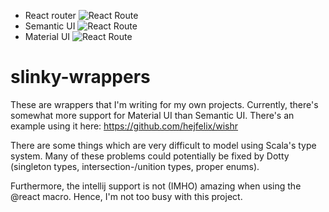 * React router ![React Route](https://maven-badges.herokuapp.com/maven-central/com.lambdaminute/slinky-wrappers-react-router_sjs0.6_2.12/badge.svg)
* Semantic UI ![React Route](https://maven-badges.herokuapp.com/maven-central/com.lambdaminute/slinky-wrappers-semantic-ui_sjs0.6_2.12/badge.svg)
* Material UI ![React Route](https://maven-badges.herokuapp.com/maven-central/com.lambdaminute/slinky-wrappers-material-ui_sjs0.6_2.12/badge.svg)

# slinky-wrappers



These are wrappers that I'm writing for my own projects. Currently, there's somewhat more support for Material UI than Semantic UI. There's an example using it here: https://github.com/hejfelix/wishr

There are some things which are very difficult to model using Scala's type system. Many of these problems could potentially be fixed by Dotty (singleton types, intersection-/unition types, proper enums). 

Furthermore, the intellij support is not (IMHO) amazing when using the @react macro. Hence, I'm not too busy with this project.


